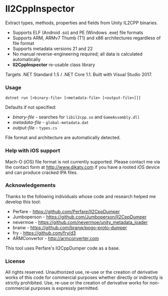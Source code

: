 # Il2CppInspector
Extract types, methods, properties and fields from Unity IL2CPP binaries.

* Supports ELF (Android .so) and PE (Windows .exe) file formats
* Supports ARM, ARMv7 Thumb (T1) and x86 architectures regardless of file format
* Supports metadata versions 21 and 22
* No manual reverse-engineering required; all data is calculated automatically
* **Il2CppInspector** re-usable class library

Targets .NET Standard 1.5 / .NET Core 1.1. Built with Visual Studio 2017.

### Usage

```
dotnet run [<binary-file> [<metadata-file> [<output-file>]]]
```

Defaults if not specified:

- _binary-file_ - searches for `libil2cpp.so` and `GameAssembly.dll`
- _metadata-file_ - `global-metadata.dat`
- _output-file_ - `types.cs`

File format and architecture are automatically detected.

### Help with iOS support

Mach-O (iOS) file format is not currently supported. Please contact me via the contact form at http://www.djkaty.com if you have a rooted iOS device and can produce cracked IPA files.

### Acknowledgements

Thanks to the following individuals whose code and research helped me develop this tool:

- Perfare - https://github.com/Perfare/Il2CppDumper
- Jumboperson - https://github.com/Jumboperson/Il2CppDumper
- nevermoe - https://github.com/nevermoe/unity_metadata_loader
- branw - https://github.com/branw/pogo-proto-dumper
- fry - https://github.com/fry/d3
- ARMConvertor - http://armconverter.com

This tool uses Perfare's Il2CppDumper code as a base.

### License

All rights reserved. Unauthorized use, re-use or the creation of derivative works of this code for commercial purposes whether directly or indirectly is strictly prohibited. Use, re-use or the creation of derivative works for non-commercial purposes is expressly permitted.
